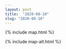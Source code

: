 ```yaml
---
layout: post
title:  "2020-08-10"
slug: "2020-08-10"
---
```

{% include map.html %}

{% include map-alt.html %}
